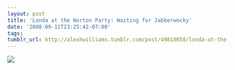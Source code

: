 ```yaml
---
layout: post
title: 'Londa at the Norton Party: Waiting for Jabberwocky'
date: '2008-09-11T23:25:42-07:00'
tags: 
tumblr_url: http://alexhwilliams.tumblr.com/post/49818058/londa-at-the-norton-party-waiting-for-jabberwocky
---
```

<img src="http://24.media.tumblr.com/EXq6qISREdryzxetvMVJRPGf_250.jpg"/>
